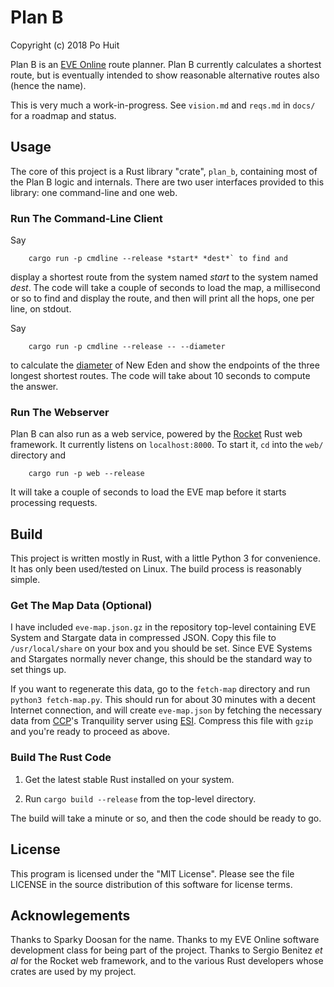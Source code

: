 # Plan B
Copyright (c) 2018 Po Huit

Plan B is an [EVE Online](http://eveonline.com) route
planner. Plan B currently calculates a shortest route, but
is eventually intended to show reasonable alternative routes
also (hence the name).

This is very much a work-in-progress. See `vision.md` and
`reqs.md` in `docs/` for a roadmap and status.

## Usage

The core of this project is a Rust library "crate",
`plan_b`, containing most of the Plan B logic and
internals. There are two user interfaces provided to this
library: one command-line and one web.

### Run The Command-Line Client

Say

        cargo run -p cmdline --release *start* *dest*` to find and

display a shortest route from the system named *start* to
the system named *dest*. The code will take a couple of
seconds to load the map, a millisecond or so to find and
display the route, and then will print all the hops, one per
line, on stdout.

Say

        cargo run -p cmdline --release -- --diameter

to calculate the
[diameter](http://schildwall.phbv3.de/topology.html)
of New Eden and show the endpoints of the three longest
shortest routes. The code will take about 10 seconds to
compute the answer.

### Run The Webserver

Plan B can also run as a web service, powered by the
[Rocket](https://github.com/SergioBenitez/Rocket)
Rust web framework. It currently listens on
`localhost:8000`. To start it, `cd` into the `web/` directory and

        cargo run -p web --release

It will take a couple of seconds to load the EVE map before
it starts processing requests.

## Build

This project is written mostly in Rust, with a little Python
3 for convenience. It has only been used/tested on Linux.
The build process is reasonably simple.

### Get The Map Data (Optional)

I have included `eve-map.json.gz` in the repository
top-level containing EVE System and Stargate data in
compressed JSON. Copy this file to `/usr/local/share` on
your box and you should be set. Since EVE Systems and
Stargates normally never change, this should be the standard
way to set things up.

If you want to regenerate this data, go to the `fetch-map`
directory and run `python3 fetch-map.py`. This should run
for about 30 minutes with a decent Internet connection, and
will create `eve-map.json` by fetching the necessary data
from [CCP](https://www.ccpgames.com/)'s Tranquility server
using
[ESI](http://eveonline-third-party-documentation.readthedocs.io/en/latest/esi/).
Compress this file with `gzip` and you're ready to proceed
as above.

### Build The Rust Code

1. Get the latest stable Rust installed on your system.

2. Run `cargo build --release` from the top-level directory.

The build will take a minute or so, and then the code should
be ready to go.

## License

This program is licensed under the "MIT License".  Please
see the file LICENSE in the source distribution of this
software for license terms.

## Acknowlegements

Thanks to Sparky Doosan for the name. Thanks to my EVE
Online software development class for being part of the
project. Thanks to Sergio Benitez *et al* for the Rocket web
framework, and to the various Rust developers whose crates
are used by my project.

